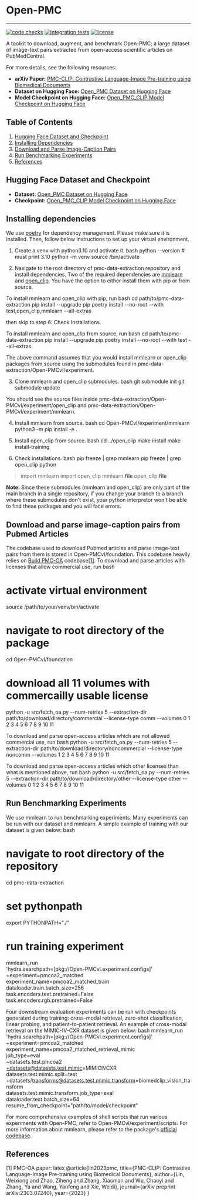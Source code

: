 # Open-PMC

----------------------------------------------------------------------------------------

[![code checks](https://github.com/VectorInstitute/aieng-template/actions/workflows/code_checks.yml/badge.svg)](https://github.com/VectorInstitute/pmc-data-extraction/actions/workflows/code_checks.yml)
[![integration tests](https://github.com/VectorInstitute/aieng-template/actions/workflows/integration_tests.yml/badge.svg)](https://github.com/VectorInstitute/pmc-data-extraction/actions/workflows/integration_tests.yml)
[![license](https://img.shields.io/github/license/VectorInstitute/aieng-template.svg)](https://github.com/VectorInstitute/pmc-data-extraction/blob/main/LICENSE.md)

A toolkit to download, augment, and benchmark Open-PMC; a large dataset of image-text pairs extracted from open-access scientific articles on PubMedCentral.

For more details, see the following resources:
- **arXiv Paper:** [PMC-CLIP: Contrastive Language-Image Pre-training using Biomedical Documents](http://arxiv.org/abs/2503.14377)
- **Dataset on Hugging Face:** [Open_PMC Dataset on Hugging Face](https://huggingface.co/datasets/vector-institute/open-pmc)
- **Model Checkpoint on Hugging Face:** [Open_PMC_CLIP Model Checkpoint on Hugging Face](https://huggingface.co/vector-institute/open-pmc-clip)

## Table of Contents

1. [Hugging Face Dataset and Checkpoint](#hugging-face-dataset-and-checkpoint)
2. [Installing Dependencies](#installing-dependencies)
3. [Download and Parse Image-Caption Pairs](#download-and-parse-image-caption-pairs-from-pubmed-articles)
4. [Run Benchmarking Experiments](#run-benchmarking-experiments)
5. [References](#references)

## Hugging Face Dataset and Checkpoint

- **Dataset:** [Open_PMC Dataset on Hugging Face](https://huggingface.co/datasets/vector-institute/open_pmc)
- **Checkpoint:** [Open_PMC_CLIP Model Checkpoint on Hugging Face](https://huggingface.co/vector-institute/open_pmc_clip)

## Installing dependencies

We use
[poetry](https://python-poetry.org/docs/#installation)
for dependency management. Please make sure it is installed.
Then, follow below instructions to set up your virtual environment.

1. Create a venv with python3.10 and activate it.
bash
python --version  # must print 3.10
python -m venv <your-venv-name>
source <your-venv-name>/bin/activate


2. Navigate to the root directory of pmc-data-extraction repository and install dependencies.
Two of the required dependencies are [mmlearn](https://github.com/VectorInstitute/mmlearn) and [open_clip](https://github.com/mlfoundations/open_clip).
You have the option to either install them with pip or from source.

To install mmlearn and open_clip with pip, run
bash
cd path/to/pmc-data-extraction
pip install --upgrade pip
poetry install --no-root --with test,open_clip,mmlearn --all-extras

then skip to step 6: Check Installations.

To install mmlearn and open_clip from source, run
bash
cd path/to/pmc-data-extraction
pip install --upgrade pip
poetry install --no-root --with test --all-extras

The above command assumes that you would install mmlearn or open_clip packages from source using the submodules found in pmc-data-extraction/Open-PMCvl/experiment.

3. Clone mmlearn and open_clip submodules.
bash
git submodule init
git submodule update

You should see the source files inside pmc-data-extraction/Open-PMCvl/experiment/open_clip and pmc-data-extraction/Open-PMCvl/experiment/mmlearn.

4. Install mmlearn from source.
bash
cd Open-PMCvl/experiment/mmlearn
python3 -m pip install -e .


5. Install open_clip from source.
bash
cd ../open_clip
make install
make install-training


6. Check installations.
bash
pip freeze | grep mmlearn
pip freeze | grep open_clip
python
> import mmlearn
> import open_clip
> mmlearn.__file__
> open_clip.__file__


**Note:** Since these submodules (mmlearn and open_clip) are only part of the main branch in a single repository, if you change your branch to a branch where these submodules don't exist, your python interpretor won't be able to find these packages and you will face errors.

## Download and parse image-caption pairs from Pubmed Articles
The codebase used to download Pubmed articles and parse image-text pairs from them is stored in Open-PMCvl/foundation.
This codebase heavily relies on [Build PMC-OA](https://github.com/WeixiongLin/Build-PMC-OA) codebase[[1]](#1).
To download and parse articles with licenses that allow commercial use, run
bash
# activate virtual environment
source /path/to/your/venv/bin/activate
# navigate to root directory of the package
cd Open-PMCvl/foundation
# download all 11 volumes with commercailly usable license
python -u src/fetch_oa.py --num-retries 5 --extraction-dir path/to/download/directory/commercial --license-type comm --volumes 0 1 2 3 4 5 6 7 8 9 10 11

To download and parse open-access articles which are not allowed commercial use, run
bash
python -u src/fetch_oa.py --num-retries 5 --extraction-dir path/to/download/directory/noncommercial --license-type noncomm --volumes 1 2 3 4 5 6 7 8 9 10 11

To download and parse open-access articles which other licenses than what is mentioned above, run
bash
python -u src/fetch_oa.py --num-retries 5 --extraction-dir path/to/download/directory/other --license-type other --volumes 0 1 2 3 4 5 6 7 8 9 10 11


## Run Benchmarking Experiments
We use mmlearn to run benchmarking experiments.
Many experiments can be run with our dataset and mmlearn.
A simple example of training with our dataset is given below:
bash
# navigate to root directory of the repository
cd pmc-data-extraction
# set pythonpath
export PYTHONPATH="./"
# run training experiment
mmlearn_run \
    'hydra.searchpath=[pkg://Open-PMCvl.experiment.configs]' \
    +experiment=pmcoa2_matched \
    experiment_name=pmcoa2_matched_train \
    dataloader.train.batch_size=256 \
    task.encoders.text.pretrained=False \
    task.encoders.rgb.pretrained=False


Four downstream evaluation experiments can be run with checkpoints generated during training: cross-modal retrieval, zero-shot classification, linear probing, and patient-to-patient retrieval.
An example of cross-modal retrieval on the MIMIC-IV-CXR dataset is given below:
bash
mmlearn_run \
    'hydra.searchpath=[pkg://Open-PMCvl.experiment.configs]' \
    +experiment=pmcoa2_matched \
    experiment_name=pmcoa2_matched_retrieval_mimic \
    job_type=eval \
    ~datasets.test.pmcoa2 \
    +datasets@datasets.test.mimic=MIMICIVCXR \
    datasets.test.mimic.split=test \
    +datasets/transforms@datasets.test.mimic.transform=biomedclip_vision_transform \
    datasets.test.mimic.transform.job_type=eval \
    dataloader.test.batch_size=64 \
    resume_from_checkpoint="path/to/model/checkpoint"

For more comprehensive examples of shell scripts that run various experiments with Open-PMC, refer to Open-PMCvl/experiment/scripts.
For more information about mmlearn, please refer to the package's [official codebase](https://github.com/VectorInstitute/mmlearn).

## References
<a id="1">[1]</a> PMC-OA paper:
latex
@article{lin2023pmc,
  title={PMC-CLIP: Contrastive Language-Image Pre-training using Biomedical Documents},
  author={Lin, Weixiong and Zhao, Ziheng and Zhang, Xiaoman and Wu, Chaoyi and Zhang, Ya and Wang, Yanfeng and Xie, Weidi},
  journal={arXiv preprint arXiv:2303.07240},
  year={2023}
}

